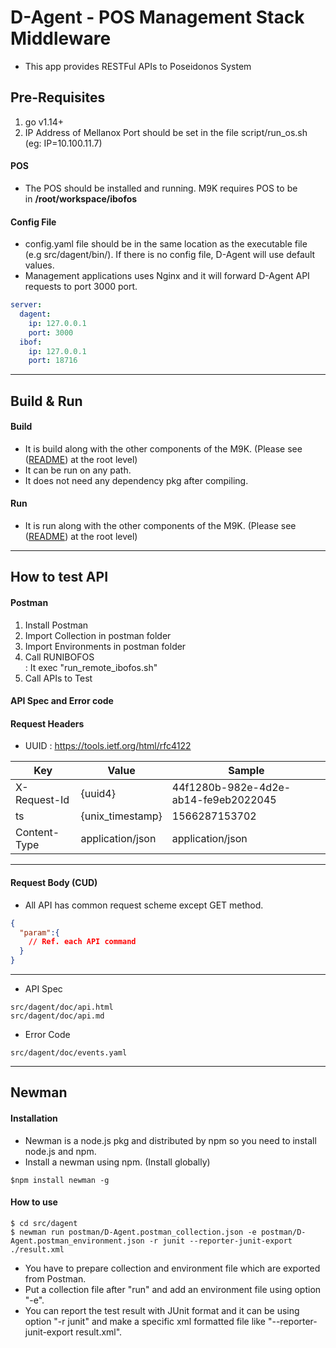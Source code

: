# D-Agent - POS Management Stack Middleware
*  This app provides RESTFul APIs to Poseidonos System

## Pre-Requisites
1. go v1.14+
2. IP Address of Mellanox Port should be set in the file script/run_os.sh (eg: IP=10.100.11.7)

#### POS
* The POS should be installed and running. M9K requires POS to be in **/root/workspace/ibofos**

#### Config File
* config.yaml file should be in the same location as the executable file (e.g src/dagent/bin/). If there is no config file, D-Agent will use default values.
* Management applications uses Nginx and it will forward D-Agent API requests to port 3000 port.

```yaml
server:
  dagent:
    ip: 127.0.0.1
    port: 3000
  ibof:
    ip: 127.0.0.1
    port: 18716
```

***

## Build & Run

#### Build
* It is build along with the other components of the M9K. (Please see ([README](../../README.md)) at the root level)
* It can be run on any path.
* It does not need any dependency pkg after compiling.

#### Run
* It is run along with the other components of the M9K. (Please see ([README](../../README.md)) at the root level)

***

## How to test API
#### Postman
1. Install Postman
2. Import Collection in postman folder
3. Import Environments in postman folder
4. Call RUNIBOFOS   
    : It exec "run_remote_ibofos.sh"
5. Call APIs to Test

#### API Spec and Error code
#### Request Headers
* UUID : https://tools.ietf.org/html/rfc4122  

| Key | Value | Sample |
| --- | ------|-------------|
| X-Request-Id | {uuid4} | 44f1280b-982e-4d2e-ab14-fe9eb2022045 |
| ts | {unix_timestamp} | 1566287153702 |
| Content-Type | application/json | application/json |
 
***

#### Request Body (CUD)
* All API has common request scheme except GET method.

```json
{
  "param":{
    // Ref. each API command
  }
}
```

***

* API Spec  
```
src/dagent/doc/api.html
src/dagent/doc/api.md
```
* Error Code  
```
src/dagent/doc/events.yaml
```

***

## Newman

#### Installation

- Newman is a node.js pkg and distributed by npm so you need to install node.js and npm.
- Install a newman using npm. (Install globally)

```
$npm install newman -g
```

#### How to use

```
$ cd src/dagent
$ newman run postman/D-Agent.postman_collection.json -e postman/D-Agent.postman_environment.json -r junit --reporter-junit-export ./result.xml
```

- You have to prepare collection and environment file which are exported from Postman.
- Put a collection file after "run" and add an environment file using option "-e".
- You can report the test result with JUnit format and it can be using option "-r junit" and make a specific xml formatted file like "--reporter-junit-export result.xml".

